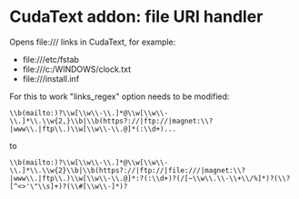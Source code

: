 # CudaText addon: file URI handler
Opens file:/// links in CudaText, for example:
* file:///etc/fstab
* file:///c:/WINDOWS/clock.txt
* file:///install.inf

For this to work "links_regex" option needs to be modified:
```
\\b(mailto:)?\\w[\\w\\-\\.]*@\\w[\\w\\-\\.]*\\.\\w{2,}\\b|\\b(https?://|ftp://|magnet:\\?|www\\.|ftp\\.)\\w[\\w\\-\\.@]*(:\\d+)...
```
to
```
\\b(mailto:)?\\w[\\w\\-\\.]*@\\w[\\w\\-\\.]*\\.\\w{2}\\b|\\b(https?://|ftp://|file:///|magnet:\\?|www\\.|ftp\\.)\\w[\\w\\-\\.@]*:?(:\\d+)?(/[~\\w\\.\\-\\+\\/%]*)?(\\?[^<>'\"\\s]+)?(\\#[\\w\\-]*)?
```
